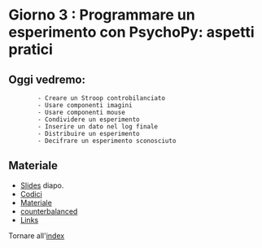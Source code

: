 # Giorno 3 : Programmare un esperimento con PsychoPy: aspetti pratici
		
## Oggi vedremo:
			- Creare un Stroop controbilanciato
			- Usare componenti imagini
			- Usare componenti mouse
			- Condividere un esperimento
			- Inserire un dato nel log finale
			- Distribuire un esperimento
			- Decifrare un esperimento sconosciuto

			

## Materiale

- [Slides](https://docs.google.com/presentation/d/1gEJgXdQQewSB6hhFkKAmJw0gHpwr-BeAY71XjbJvFd4/edit#slide=id.g101a4011d5b_0_0) diapo.
- [Codici](material/snippet.txt)
- [Materiale](material/stroop_practice/stroop_practice.zip)
- [counterbalanced](material/stroop_practice/stroop_counterbalanced.zip)
- [Links](links.md)

Tornare all'[index](index.md)
